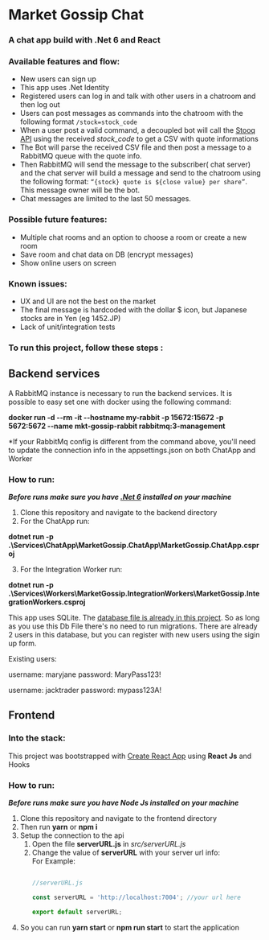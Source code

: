 # Market Gossip Chat

### A chat app build with .Net 6 and React

### Available features and flow:

- New users can sign up
- This app uses .Net Identity
- Registered users can log in and talk with other users in a chatroom and then log out
- Users can post messages as commands into the chatroom with the following format
``/stock=stock_code ``
- When a user post a valid command, a decoupled bot will call the [Stooq API]( https://stooq.com/ "Stooq") using the received _stock_code_ to get a CSV with quote informations
- The Bot will parse the received CSV file and then post a message to a RabbitMQ queue with the quote info.
- Then RabbitMQ will send the message to the subscriber( chat server) and the chat server will build a message and send to the chatroom using the following format: ``“{stock} quote is ${close value} per share”``. This message owner will be the bot.
- Chat messages are limited to the last 50 messages. 

### Possible future features:
- Multiple chat rooms and an option to choose a room or create a new room
- Save room and chat data on DB (encrypt messages)
- Show online users on screen

### Known issues:
- UX and UI are not the best on the market
- The final message is hardcoded with the dollar $ icon, but Japanese stocks are in Yen (eg 1452.JP)
- Lack of unit/integration tests

### To run this project, follow these steps :

## Backend services

A RabbitMQ instance is necessary to run the backend services. It is possible to easy set one with docker using the following command:

 __docker run -d --rm -it --hostname my-rabbit -p 15672:15672 -p 5672:5672 --name mkt-gossip-rabbit rabbitmq:3-management__

*If your RabbitMq config is different from the command above, you'll need to update the connection info in the appsettings.json on both ChatApp and Worker

### How to run:

***Before runs make sure you have [.Net 6](https://dotnet.microsoft.com/en-us/download/dotnet/6.0) installed on your machine***

1. Clone this repository and navigate to the backend directory
2. For the ChatApp run:

  __dotnet run -p .\Services\ChatApp\MarketGossip.ChatApp\MarketGossip.ChatApp.csproj__

3. For the Integration Worker run:

  __dotnet run -p .\Services\Workers\MarketGossip.IntegrationWorkers\MarketGossip.IntegrationWorkers.csproj__

This app uses SQLite. The [database file is already in this project](https://github.com/leo2d/market-gossip-dot-net/blob/main/backend/Services/ChatApp/MarketGossip.ChatApp/market-gossip.db). So as long as you use this Db File there's no need to run migrations.
There are already 2 users in this database, but you can register with new users using the sigin up form.

Existing users: 

username: maryjane
password: MaryPass123!

username: jacktrader
password: mypass123A!

## Frontend

### Into the stack:

This project was bootstrapped with [Create React App](https://github.com/facebook/create-react-app) using __React Js__ and Hooks

### How to run:

***Before runs make sure you have Node Js installed on your machine***

1. Clone this repository and navigate to the frontend directory
2. Then run __yarn__ or __npm i__
3. Setup the connection to the api
    1. Open the file **serverURL.js** in _src/serverURL.js_
    2. Change the value of **serverURL** with your server url info:  
         For Example:
        ```javascript

        //serverURL.js
        
       const serverURL = 'http://localhost:7004'; //your url here

       export default serverURL;

        
        ```
4. So you can run __yarn start__ or __npm run start__ to start the application
